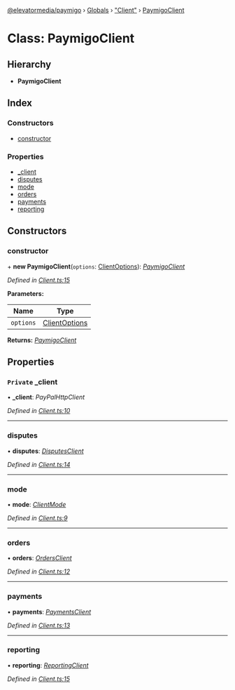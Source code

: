 [@elevatormedia/paymigo](../README.md) › [Globals](../globals.md) › ["Client"](../modules/_client_.md) › [PaymigoClient](_client_.paymigoclient.md)

# Class: PaymigoClient

## Hierarchy

-   **PaymigoClient**

## Index

### Constructors

-   [constructor](_client_.paymigoclient.md#constructor)

### Properties

-   [\_client](_client_.paymigoclient.md#private-_client)
-   [disputes](_client_.paymigoclient.md#disputes)
-   [mode](_client_.paymigoclient.md#mode)
-   [orders](_client_.paymigoclient.md#orders)
-   [payments](_client_.paymigoclient.md#payments)
-   [reporting](_client_.paymigoclient.md#reporting)

## Constructors

### constructor

\+ **new PaymigoClient**(`options`: [ClientOptions](../modules/_types_client_.md#clientoptions)): _[PaymigoClient](_client_.paymigoclient.md)_

_Defined in [Client.ts:15](https://github.com/ELEVATORmedia/paymigo/blob/396f1ec/src/Client.ts#L15)_

**Parameters:**

| Name      | Type                                                        |
| --------- | ----------------------------------------------------------- |
| `options` | [ClientOptions](../modules/_types_client_.md#clientoptions) |

**Returns:** _[PaymigoClient](_client_.paymigoclient.md)_

## Properties

### `Private` \_client

• **\_client**: _PayPalHttpClient_

_Defined in [Client.ts:10](https://github.com/ELEVATORmedia/paymigo/blob/396f1ec/src/Client.ts#L10)_

---

### disputes

• **disputes**: _[DisputesClient](_lib_disputes_disputesclient_.disputesclient.md)_

_Defined in [Client.ts:14](https://github.com/ELEVATORmedia/paymigo/blob/396f1ec/src/Client.ts#L14)_

---

### mode

• **mode**: _[ClientMode](../modules/_types_client_.md#clientmode)_

_Defined in [Client.ts:9](https://github.com/ELEVATORmedia/paymigo/blob/396f1ec/src/Client.ts#L9)_

---

### orders

• **orders**: _[OrdersClient](_lib_orders_.ordersclient.md)_

_Defined in [Client.ts:12](https://github.com/ELEVATORmedia/paymigo/blob/396f1ec/src/Client.ts#L12)_

---

### payments

• **payments**: _[PaymentsClient](_lib_payments_.paymentsclient.md)_

_Defined in [Client.ts:13](https://github.com/ELEVATORmedia/paymigo/blob/396f1ec/src/Client.ts#L13)_

---

### reporting

• **reporting**: _[ReportingClient](_lib_reporting_.reportingclient.md)_

_Defined in [Client.ts:15](https://github.com/ELEVATORmedia/paymigo/blob/396f1ec/src/Client.ts#L15)_
